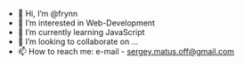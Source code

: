 - 👋 Hi, I’m @frynn
- 👀 I’m interested in Web-Development
- 🌱 I’m currently learning JavaScript
- 💞️ I’m looking to collaborate on ...
- 📫 How to reach me: e-mail - sergey.matus.off@gmail.com

<!---
frynn/frynn is a ✨ special ✨ repository because its `README.md` (this file) appears on your GitHub profile.
You can click the Preview link to take a look at your changes.
--->
